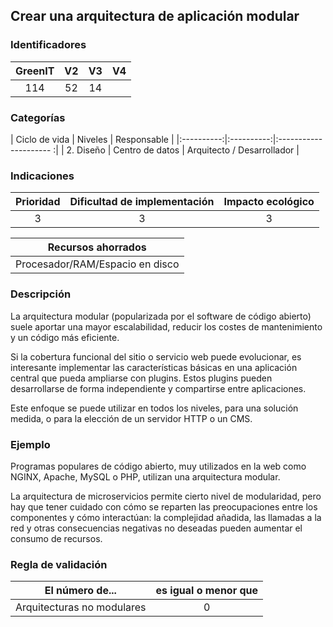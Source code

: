 ## Crear una arquitectura de aplicación modular

 ### Identificadores

 | GreenIT | V2 | V3 | V4 |
 |:-------:|:---:|:---:|:---:|
 | 114 | 52 | 14 | |

 ### Categorías

 | Ciclo de vida | Niveles | Responsable |
 |:----------:|:----------:|:--------------------- :|
 | 2. Diseño | Centro de datos | Arquitecto / Desarrollador |

 ### Indicaciones

 | Prioridad | Dificultad de implementación | Impacto ecológico |
 |:--------:|:-------------------------:|:-----------------:|
 | 3 | 3 | 3 |

 | Recursos ahorrados |
 |:----------------------------:|
 | Procesador/RAM/Espacio en disco |

 ### Descripción

La arquitectura modular (popularizada por el software de código abierto) suele aportar una mayor escalabilidad, reducir los costes de mantenimiento y un código más eficiente.

Si la cobertura funcional del sitio o servicio web puede evolucionar, es interesante implementar las características 
básicas en una aplicación central que pueda ampliarse con plugins. Estos plugins pueden desarrollarse de forma independiente y compartirse entre aplicaciones.

Este enfoque se puede utilizar en todos los niveles, para una solución medida, o para la elección de un servidor HTTP o un CMS.


 ### Ejemplo

Programas populares de código abierto, muy utilizados en la web como NGINX, Apache, MySQL o PHP, utilizan una arquitectura modular.

La arquitectura de microservicios permite cierto nivel de modularidad, pero hay que tener cuidado con cómo se
reparten las preocupaciones entre los componentes y cómo interactúan: la complejidad añadida, las llamadas a la red 
y otras consecuencias negativas no deseadas pueden aumentar el consumo de recursos.

 ### Regla de validación

 | El número de... | es igual o menor que |
 |---------------------------|:-----------------------:|
 | Arquitecturas no modulares | 0 |
